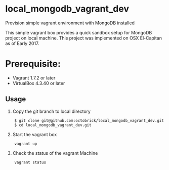 # local_mongodb_vagrant_dev
Provision simple vagrant environment with MongoDB installed

This simple vagrant box provides a quick sandbox setup for MongoDB project on local machine. This project was implemented on OSX El-Capitan as of Early 2017.

# Prerequisite:
  - Vagrant 1.7.2 or later
  - VirtualBox 4.3.40 or later
  
## Usage
1. Copy the git branch to local directory
```
    $ git clone git@github.com:octobrick/local_mongodb_vagrant_dev.git
    $ cd local_mongodb_vagrant_dev.git
```
2. Start the vagrant box
```
    vagrant up
```
3. Check the status of the vagrant Machine
```
    vagrant status
```
